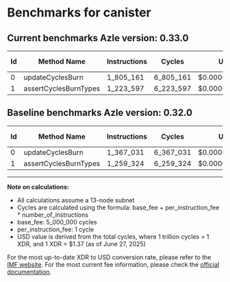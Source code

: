 # Benchmarks for canister

## Current benchmarks Azle version: 0.33.0
| Id | Method Name | Instructions | Cycles | USD | USD/Million Calls | Change |
|-----------|-------------|------------|--------|-----|--------------|-------|
| 0 | updateCyclesBurn | 1_805_161 | 6_805_161 | $0.0000093231 | $9.32 | <font color="red">+438_130</font> |
| 1 | assertCyclesBurnTypes | 1_223_597 | 6_223_597 | $0.0000085263 | $8.52 | <font color="green">-35_727</font> |

## Baseline benchmarks Azle version: 0.32.0
| Id | Method Name | Instructions | Cycles | USD | USD/Million Calls |
|-----------|-------------|------------|--------|-----|--------------|
| 0 | updateCyclesBurn | 1_367_031 | 6_367_031 | $0.0000087228 | $8.72 |
| 1 | assertCyclesBurnTypes | 1_259_324 | 6_259_324 | $0.0000085753 | $8.57 |



---

**Note on calculations:**
- All calculations assume a 13-node subnet
- Cycles are calculated using the formula: base_fee + per_instruction_fee \* number_of_instructions
- base_fee: 5_000_000 cycles
- per_instruction_fee: 1 cycle
- USD value is derived from the total cycles, where 1 trillion cycles = 1 XDR, and 1 XDR = $1.37 (as of June 27, 2025)

For the most up-to-date XDR to USD conversion rate, please refer to the [IMF website](https://www.imf.org/external/np/fin/data/rms_sdrv.aspx).
For the most current fee information, please check the [official documentation](https://internetcomputer.org/docs/references/cycles-cost-formulas).